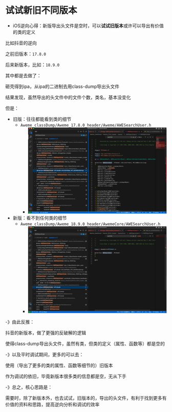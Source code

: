 # 试试新旧不同版本

* iOS逆向心得：新版导出头文件是空时，可以**试试旧版本**或许可以导出有价值的类的定义

比如抖音的逆向

之前旧版本：`17.8.0`

后来新版本，比如：`18.9.0`

其中都是去做了：

砸壳得到ipa，从ipa的二进制去用class-dump导出头文件

结果发现，虽然导出的头文件中的文件个数，类名，基本没变化

但是：

* 旧版：往往都能看到类的细节
  * `Aweme_classDump/Aweme_17.8.0_header/Aweme/AWESearchUser.h`
    * ![old_awesearchuser_17_8_0](../assets/img/old_awesearchuser_17_8_0.png)
* 新版：看不到任何类的细节
  * `Aweme_classDump/Aweme_18.9.0_header/AwemeCore/AWESearchUser.h`
    * ![new_awesearchuser_18_9_0](../assets/img/new_awesearchuser_18_9_0.png)

-》由此反推：

抖音的新版本，做了更强的反破解的逻辑

使得class-dump导出头文件，虽然有类，但类的定义（属性、函数等）都是空的

-》以及平时调试期间，更多的可以去：

使用（导出了更多的类的属性、函数等细节的）旧版本

作为调试的依旧，毕竟新版本很多类的信息都是空，无从下手

-》总之，核心思路是：

需要时，除了新版本外，也去试试，旧版本的，导出的头文件，有利于找到更多有价值的资料和思路，提高逆向分析和调试的效率
